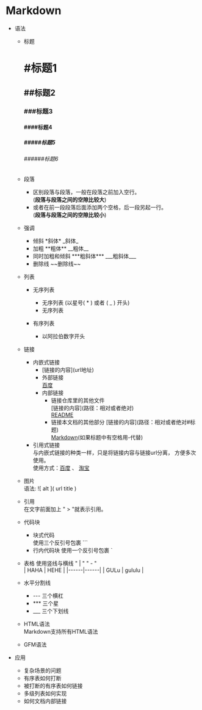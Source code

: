# Markdown 
 - 语法
    - 标题  

      # #标题1   
      ## ##标题2  
      ### ###标题3  
      #### ####标题4  
      ##### #####标题5  
      ###### ######标题6  

    - 段落

      - 区别段落与段落，一般在段落之前加入空行。  
      (**段落与段落之间的空隙比较大**)  
      - 或者在前一段段落后面添加两个空格，后一段另起一行。  
      (**段落与段落之间的空隙比较小**)

    - 强调
     
      - 倾斜 \*斜体\* \_斜体\_
      - 加粗 \*\*粗体\*\* \_\_粗体\_\_
      - 同时加粗和倾斜 \*\*\*粗斜体\*\*\* \_\_\_粗斜体\_\_\_
      - 删除线 \~\~删除线\~\~  

    - 列表
        
        - 无序列表

             - 无序列表 (以星号( * ) 或者 ( _ ) 开头)
             - 无序列表

        - 有序列表
        
             - 以阿拉伯数字开头
        
    - 链接
      - 内嵌式链接
          * \[链接的内容\]\(url地址\)  
          * 外部链接  
            [百度](https://www.baidu.com)
          * 内部链接
              * 链接仓库里的其他文件  
                \[链接的内容\]\(路径：相对或者绝对\)  
                [README](README.md)
              * 链接本文档的其他部分
                \[链接的内容\]\(路径：相对或者绝对#标题\)  
                [Markdown](Markdown.md#markdown)(如果标题中有空格用-代替)
      - 引用式链接  
          与内嵌式链接的种类一样，只是将链接内容与链接url分离，
          方便多次使用。  
          使用方式：[百度] 、 [淘宝][别名]
          <!-- 以下部分可以放在任意地方,一般放在文章最后 -->
          [百度]: https://www.baidu.com  
          [别名]: htts://www.taobao.com


    - 图片  
      语法: \!\[ alt \]\( url title \)

    - 引用  
      在文字前面加上 " > "就表示引用。

    - 代码块
      - 块式代码  
        使用三个反引号包裹 \`\`\`
      - 行内代码块
        使用一个反引号包裹 \`

    - 表格
       使用竖线与横线 " | "  " - "  
       | HAHA | HEHE |
       |------|------|
       | GULu | gululu |

    - 水平分割线
        - \-\-\- 三个横杠
        - \*\*\* 三个星
        - \_\_\_ 三个下划线

    - HTML语法  
        Markdown支持所有HTML语法

    - GFM语法
        

 - 应用
    - 复杂场景的问题
    - 有序表如何打断
    - 被打断的有序表如何链接
    - 多级列表如何实现
    - 如何文档内部链接
